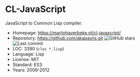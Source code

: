 # CL-JavaScript

JavaScript to Common Lisp compiler.

* Homepage:   https://marijnhaverbeke.nl/cl-javascript/
* Repository: https://github.com/akapav/js.git <img src="https://img.shields.io/github/stars/akapav/js?label=&style=flat-square" alt="GitHub stars" title="GitHub stars"><img src="https://img.shields.io/github/last-commit/akapav/js?label=&style=flat-square" alt="Last commit" title="Last commit">
* LOC:        3390 (`cloc *.lisp`)
* Language:   Lisp
* License:    MIT
* Standard:   ES3
* Years:      2009-2012
